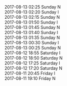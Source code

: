 2017-08-13 02:25 Sunday  N  
2017-08-13 02:20 Sunday  I  
2017-08-13 02:15 Sunday  N  
2017-08-13 01:50 Sunday  I  
2017-08-13 01:45 Sunday  N  
2017-08-13 01:40 Sunday  I  
2017-08-13 01:35 Sunday  N  
2017-08-13 00:30 Sunday  I  
2017-08-13 00:25 Sunday  N  
2017-08-12 18:55 Saturday  I  
2017-08-12 18:50 Saturday  N  
2017-08-12 17:25 Saturday  I  
2017-08-12 17:20 Saturday  N  
2017-08-11 20:45 Friday  I  
2017-08-11 19:10 Friday  N  
